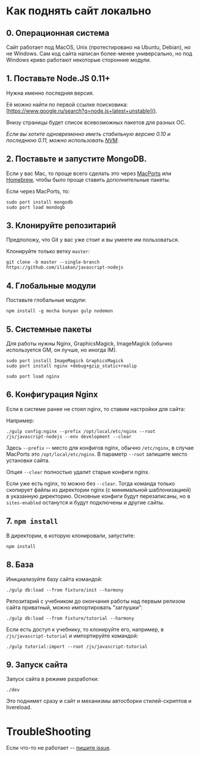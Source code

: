 
# Как поднять сайт локально

## 0. Операционная система

Сайт работает под MacOS, Unix (протестировано на Ubuntu, Debian), но не Windows. Сам код сайта написан более-менее универсально, но под Windows криво работают некоторые сторонние модули.

## 1. Поставьте Node.JS 0.11+

Нужна именно последняя версия.

Её можно найти по первой ссылке поисковика: [https://www.google.ru/search?q=node.js+latest+unstable]().

Внизу страницы будет список всевозможных пакетов для разных ОС.

*Если вы хотите одновременно иметь стабильную версию 0.10 и последнюю 0.11, можно использовать [NVM](https://github.com/creationix/nvm).*

## 2. Поставьте и запустите MongoDB.

Если у вас Mac, то проще всего сделать это через [MacPorts](http://www.macports.org/install.php) или [Homebrew](http://brew.sh), чтобы было проще ставить дополнительные пакеты.

Если через MacPorts, то:
```
sudo port install mongodb
sudo port load mondogb
```

## 3. Клонируйте репозитарий 

Предположу, что Git у вас уже стоит и вы умеете им пользоваться. 

Клонируйте только ветку `master`:
```
git clone -b master --single-branch https://github.com/iliakan/javascript-nodejs
```

## 4. Глобальные модули

Поставьте глобальные модули:

```
npm install -g mocha bunyan gulp nodemon  
```

## 5. Системные пакеты

Для работы нужны Nginx, GraphicsMagick, ImageMagick (обычно используется GM, он лучше, но иногда IM).

```
sudo port install ImageMagick GraphicsMagick 
sudo port install nginx +debug+gzip_static+realip

sudo port load nginx
```

## 6. Конфигурация Nginx

Если в системе ранее не стоял nginx, то ставим настройки для сайта:

Например:
```
./gulp config:nginx --prefix /opt/local/etc/nginx --root /js/javascript-nodejs --env development --clear 
```

Здесь `--prefix` -- место для конфигов nginx, обычно `/etc/nginx`, в случае MacPorts это `/opt/local/etc/nginx`.
В параметр `--root` запишите место установки сайта.

Опция `--clear` полностью удалит старые конфиги nginx.

Если уже есть nginx, то можно без `--clear`. Тогда команда только скопирует файлы из директории nginx (с минимальной шаблонизацией) в указанную директорию.
Основные конфиги будут перезаписаны, но в `sites-enabled` останутся и будут подключены и другие сайты. 
 
## 7. `npm install`

В директории, в которую клонировали, запустите:

```
npm install
```

## 8. База

Инициализуйте базу сайта командой:
 
```
./gulp db:load --from fixture/init --harmony
```


Репозитарий с учебником до окончания работы над первым релизом сайта приватный, можно импортировать "заглушки": 
```
./gulp db:load --from fixture/tutorial --harmony
```

Если есть доступ к учебнику, то клонируйте его, например, в `/js/javascript-tutorial` и импортируйте командой:

```
./gulp tutorial:import --root /js/javascript-tutorial
```

## 9. Запуск сайта

Запуск сайта в режиме разработки:
```
./dev
```

Это поднимет сразу и сайт и механизмы автосборки стилей-скриптов и livereload.

# TroubleShooting

Если что-то не работает -- [пишите issue](https://github.com/iliakan/javascript-nodejs/issues/new).


